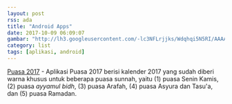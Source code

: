 ```yaml
---
layout: post
rss: ada
title: "Android Apps"
date: 2017-10-09 06:09:07
gambar: "http://lh3.googleusercontent.com/-lc3NFLrjjks/Wdqhqi5N5RI/AAAAAAAACbI/k6mVGspjaFoLpeZkNTw7E3k8p4YRFpeOgCLcBGAs/s900/android.png"
category: list
tags: [aplikasi, android]
---
```


[Puasa 2017](http://app.box.com/s/187rfvljgfp18j0qtd770hsdvkozvj9c) - Aplikasi Puasa 2017 berisi kalender 2017 yang sudah diberi warna khusus untuk beberapa puasa sunnah, yaitu (1) puasa Senin Kamis, (2) puasa _ayyamul bidh_, (3) puasa Arafah, (4) puasa Asyura dan Tasu'a, dan (5) puasa Ramadan.